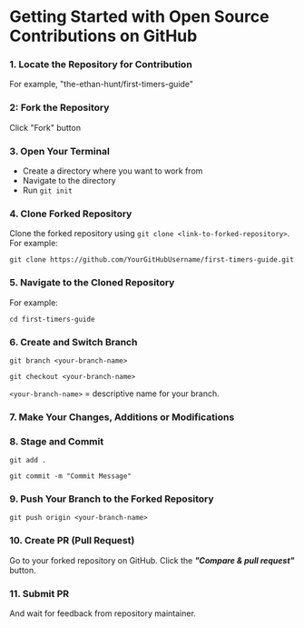 # Getting Started with Open Source Contributions on GitHub

### 1. Locate the Repository for Contribution
For example, "the-ethan-hunt/first-timers-guide"

### 2: Fork the Repository
Click "Fork" button

### 3. Open Your Terminal
-  Create a directory where you want to work from
-  Navigate to the directory
-  Run `git init`

### 4. Clone Forked Repository
Clone the forked repository using `git clone <link-to-forked-repository>`. For example:
   ```
   git clone https://github.com/YourGitHubUsername/first-timers-guide.git
   ```

### 5. Navigate to the Cloned Repository
For example:
   ```
   cd first-timers-guide
   ```

### 6. Create and Switch Branch
   ```
   git branch <your-branch-name>
   ```
   ```
   git checkout <your-branch-name>
   ```
`<your-branch-name>` = descriptive name for your branch.

### 7. Make Your Changes, Additions or Modifications

### 8. Stage and Commit
   ```
   git add .
   ```
   ```
   git commit -m "Commit Message"
   ```

### 9. Push Your Branch to the Forked Repository
   ```
   git push origin <your-branch-name>
   ```

### 10. Create PR (Pull Request)
Go to your forked repository on GitHub. Click the **_"Compare & pull request"_** button.

### 11. Submit PR
And wait for feedback from repository maintainer.